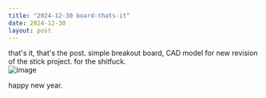 ```yaml
---
title: "2024-12-30 board-thats-it"
date: 2024-12-30
layout: post
---
```


that's it, that's the post. simple breakout board, CAD model for new revision of the stick project. for the shitfuck. <br />
![image](https://github.com/user-attachments/assets/f2c08dbd-f73d-4c18-9408-4c5433982abb)

happy new year.  <br />
